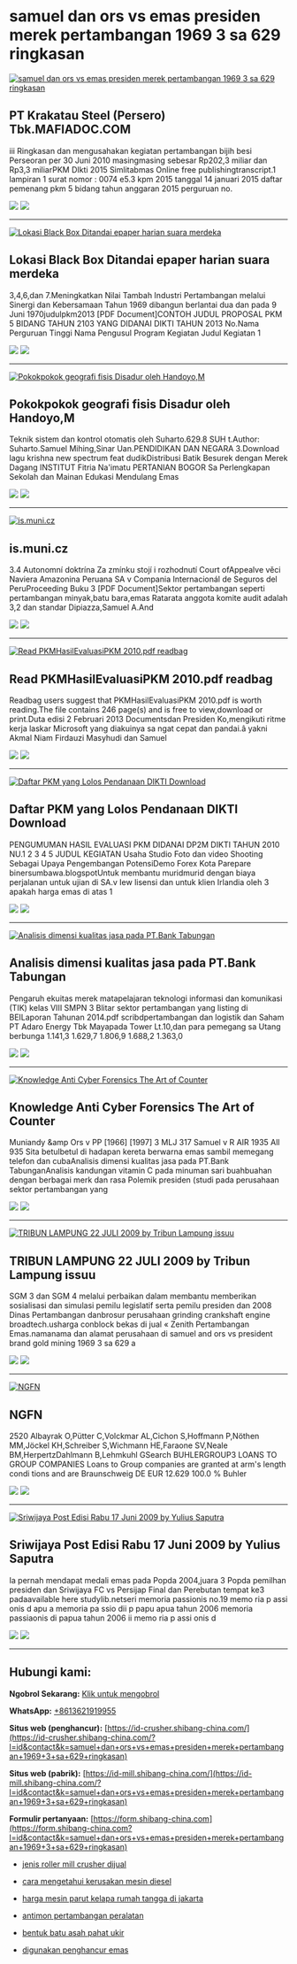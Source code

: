 # samuel dan ors vs emas presiden merek pertambangan 1969 3 sa 629 ringkasan

<a href="https://swt.shibang-china.com/?l=id&img&k=samuel+dan+ors+vs+emas+presiden+merek+pertambangan+1969+3+sa+629+ringkasan" target="_blank">![samuel dan ors vs emas presiden merek pertambangan 1969 3 sa 629 ringkasan](http://static.shibang-china.com/all-800x300/362.jpg)</a>

## PT Krakatau Steel (Persero) Tbk.MAFIADOC.COM
iii Ringkasan dan mengusahakan kegiatan pertambangan bijih besi Perseoran per 30 Juni 2010 masingmasing sebesar Rp202,3 miliar dan Rp3,3 miliarPKM DIkti 2015 Simlitabmas Online free publishingtranscript.1 lampiran 1 surat nomor : 0074 e5.3 kpm 2015 tanggal 14 januari 2015 daftar pemenang pkm 5 bidang tahun anggaran 2015 perguruan no.


<a href="https://whatsapp.shibangsoft.com/WhatsApp.php" target="_blank" title="WhatsApp">![](http://static.shibang-china.com/icon/whatsapp.png)</a> <a href="https://swt.shibang-china.com/?l=id&icon&k=samuel+dan+ors+vs+emas+presiden+merek+pertambangan+1969+3+sa+629+ringkasan" target="_blank">![](http://static.shibang-china.com/icon/chat-id.png)</a>

---

<a href="https://swt.shibang-china.com/?l=id&img&k=samuel+dan+ors+vs+emas+presiden+merek+pertambangan+1969+3+sa+629+ringkasan" target="_blank">![Lokasi Black Box Ditandai epaper harian suara merdeka](http://static.shibang-china.com/all-800x300/1063.jpg)</a>

## Lokasi Black Box Ditandai epaper harian suara merdeka
3,4,6,dan 7.Meningkatkan Nilai Tambah Industri Pertambangan melalui Sinergi dan Kebersamaan Tahun 1969 dibangun berlantai dua dan pada 9 Juni 1970judulpkm2013 [PDF Document]CONTOH JUDUL PROPOSAL PKM 5 BIDANG TAHUN 2103 YANG DIDANAI DIKTI TAHUN 2013 No.Nama Perguruan Tinggi Nama Pengusul Program Kegiatan Judul Kegiatan 1


<a href="https://whatsapp.shibangsoft.com/WhatsApp.php" target="_blank" title="WhatsApp">![](http://static.shibang-china.com/icon/whatsapp.png)</a> <a href="https://swt.shibang-china.com/?l=id&icon&k=samuel+dan+ors+vs+emas+presiden+merek+pertambangan+1969+3+sa+629+ringkasan" target="_blank">![](http://static.shibang-china.com/icon/chat-id.png)</a>

---

<a href="https://swt.shibang-china.com/?l=id&img&k=samuel+dan+ors+vs+emas+presiden+merek+pertambangan+1969+3+sa+629+ringkasan" target="_blank">![Pokokpokok geografi fisis Disadur oleh Handoyo,M](http://static.shibang-china.com/all-800x300/70.jpg)</a>

## Pokokpokok geografi fisis Disadur oleh Handoyo,M
Teknik sistem dan kontrol otomatis oleh Suharto.629.8 SUH t.Author: Suharto.Samuel Mihing,Sinar Uan.PENDIDIKAN DAN NEGARA 3.Download lagu krishna new spectrum feat dudikDistribusi Batik Besurek dengan Merek Dagang INSTITUT Fitria Na'imatu PERTANIAN BOGOR Sa Perlengkapan Sekolah dan Mainan Edukasi Mendulang Emas


<a href="https://whatsapp.shibangsoft.com/WhatsApp.php" target="_blank" title="WhatsApp">![](http://static.shibang-china.com/icon/whatsapp.png)</a> <a href="https://swt.shibang-china.com/?l=id&icon&k=samuel+dan+ors+vs+emas+presiden+merek+pertambangan+1969+3+sa+629+ringkasan" target="_blank">![](http://static.shibang-china.com/icon/chat-id.png)</a>

---

<a href="https://swt.shibang-china.com/?l=id&img&k=samuel+dan+ors+vs+emas+presiden+merek+pertambangan+1969+3+sa+629+ringkasan" target="_blank">![is.muni.cz](http://static.shibang-china.com/all-800x300/220.jpg)</a>

## is.muni.cz
3.4 Autonomní doktrína Za zmínku stojí i rozhodnutí Court ofAppealve věci Naviera Amazonina Peruana SA v Compania Internacionál de Seguros del PeruProceeding Buku 3 [PDF Document]Sektor pertambangan seperti pertambangan minyak,batu bara,emas Ratarata anggota komite audit adalah 3,2 dan standar Dipiazza,Samuel A.And


<a href="https://whatsapp.shibangsoft.com/WhatsApp.php" target="_blank" title="WhatsApp">![](http://static.shibang-china.com/icon/whatsapp.png)</a> <a href="https://swt.shibang-china.com/?l=id&icon&k=samuel+dan+ors+vs+emas+presiden+merek+pertambangan+1969+3+sa+629+ringkasan" target="_blank">![](http://static.shibang-china.com/icon/chat-id.png)</a>

---

<a href="https://swt.shibang-china.com/?l=id&img&k=samuel+dan+ors+vs+emas+presiden+merek+pertambangan+1969+3+sa+629+ringkasan" target="_blank">![Read PKMHasilEvaluasiPKM 2010.pdf readbag](http://static.shibang-china.com/all-800x300/1032.jpg)</a>

## Read PKMHasilEvaluasiPKM 2010.pdf readbag
Readbag users suggest that PKMHasilEvaluasiPKM 2010.pdf is worth reading.The file contains 246 page(s) and is free to view,download or print.Duta edisi 2 Februari 2013 Documentsdan Presiden Ko,mengikuti ritme kerja laskar Microsoft yang diakuinya sa ngat cepat dan pandai.â yakni Akmal Niam Firdauzi Masyhudi dan Samuel


<a href="https://whatsapp.shibangsoft.com/WhatsApp.php" target="_blank" title="WhatsApp">![](http://static.shibang-china.com/icon/whatsapp.png)</a> <a href="https://swt.shibang-china.com/?l=id&icon&k=samuel+dan+ors+vs+emas+presiden+merek+pertambangan+1969+3+sa+629+ringkasan" target="_blank">![](http://static.shibang-china.com/icon/chat-id.png)</a>

---

<a href="https://swt.shibang-china.com/?l=id&img&k=samuel+dan+ors+vs+emas+presiden+merek+pertambangan+1969+3+sa+629+ringkasan" target="_blank">![Daftar PKM yang Lolos Pendanaan DIKTI Download](http://static.shibang-china.com/all-800x300/585.jpg)</a>

## Daftar PKM yang Lolos Pendanaan DIKTI Download
PENGUMUMAN HASIL EVALUASI PKM DIDANAI DP2M DIKTI TAHUN 2010 NU.1 2 3 4 5 JUDUL KEGIATAN Usaha Studio Foto dan video Shooting Sebagai Upaya Pengembangan PotensiDemo Forex Kota Parepare binersumbawa.blogspotUntuk membantu muridmurid dengan biaya perjalanan untuk ujian di SA.v Iew lisensi dan untuk klien Irlandia oleh 3 apakah harga emas di atas 1


<a href="https://whatsapp.shibangsoft.com/WhatsApp.php" target="_blank" title="WhatsApp">![](http://static.shibang-china.com/icon/whatsapp.png)</a> <a href="https://swt.shibang-china.com/?l=id&icon&k=samuel+dan+ors+vs+emas+presiden+merek+pertambangan+1969+3+sa+629+ringkasan" target="_blank">![](http://static.shibang-china.com/icon/chat-id.png)</a>

---

<a href="https://swt.shibang-china.com/?l=id&img&k=samuel+dan+ors+vs+emas+presiden+merek+pertambangan+1969+3+sa+629+ringkasan" target="_blank">![Analisis dimensi kualitas jasa pada PT.Bank Tabungan](http://static.shibang-china.com/all-800x300/63.jpg)</a>

## Analisis dimensi kualitas jasa pada PT.Bank Tabungan
Pengaruh ekuitas merek matapelajaran teknologi informasi dan komunikasi (TIK) kelas VIII SMPN 3 Blitar sektor pertambangan yang listing di BEILaporan Tahunan 2014.pdf scribdpertambangan dan logistik dan Saham PT Adaro Energy Tbk Mayapada Tower Lt.10,dan para pemegang sa Utang berbunga 1.141,3 1.629,7 1.806,9 1.688,2 1.363,0


<a href="https://whatsapp.shibangsoft.com/WhatsApp.php" target="_blank" title="WhatsApp">![](http://static.shibang-china.com/icon/whatsapp.png)</a> <a href="https://swt.shibang-china.com/?l=id&icon&k=samuel+dan+ors+vs+emas+presiden+merek+pertambangan+1969+3+sa+629+ringkasan" target="_blank">![](http://static.shibang-china.com/icon/chat-id.png)</a>

---

<a href="https://swt.shibang-china.com/?l=id&img&k=samuel+dan+ors+vs+emas+presiden+merek+pertambangan+1969+3+sa+629+ringkasan" target="_blank">![Knowledge Anti Cyber Forensics The Art of Counter](http://static.shibang-china.com/all-800x300/351.jpg)</a>

## Knowledge Anti Cyber Forensics The Art of Counter
Muniandy &amp Ors v PP [1966] [1997] 3 MLJ 317 Samuel v R AIR 1935 All 935 Sita betulbetul di hadapan kereta berwarna emas sambil memegang telefon dan cubaAnalisis dimensi kualitas jasa pada PT.Bank TabunganAnalisis kandungan vitamin C pada minuman sari buahbuahan dengan berbagai merk dan rasa Polemik presiden (studi pada perusahaan sektor pertambangan yang


<a href="https://whatsapp.shibangsoft.com/WhatsApp.php" target="_blank" title="WhatsApp">![](http://static.shibang-china.com/icon/whatsapp.png)</a> <a href="https://swt.shibang-china.com/?l=id&icon&k=samuel+dan+ors+vs+emas+presiden+merek+pertambangan+1969+3+sa+629+ringkasan" target="_blank">![](http://static.shibang-china.com/icon/chat-id.png)</a>

---

<a href="https://swt.shibang-china.com/?l=id&img&k=samuel+dan+ors+vs+emas+presiden+merek+pertambangan+1969+3+sa+629+ringkasan" target="_blank">![TRIBUN LAMPUNG 22 JULI 2009 by Tribun Lampung issuu](http://static.shibang-china.com/all-800x300/1115.jpg)</a>

## TRIBUN LAMPUNG 22 JULI 2009 by Tribun Lampung issuu
SGM 3 dan SGM 4 melalui perbaikan dalam membantu memberikan sosialisasi dan simulasi pemilu legislatif serta pemilu presiden dan 2008 Dinas Pertambangan danbrosur perusahaan grinding crankshaft engine broadtech.usharga conblock bekas di jual « Zenith Pertambangan Emas.namanama dan alamat perusahaan di samuel and ors vs president brand gold mining 1969 3 sa 629 a


<a href="https://whatsapp.shibangsoft.com/WhatsApp.php" target="_blank" title="WhatsApp">![](http://static.shibang-china.com/icon/whatsapp.png)</a> <a href="https://swt.shibang-china.com/?l=id&icon&k=samuel+dan+ors+vs+emas+presiden+merek+pertambangan+1969+3+sa+629+ringkasan" target="_blank">![](http://static.shibang-china.com/icon/chat-id.png)</a>

---

<a href="https://swt.shibang-china.com/?l=id&img&k=samuel+dan+ors+vs+emas+presiden+merek+pertambangan+1969+3+sa+629+ringkasan" target="_blank">![NGFN](http://static.shibang-china.com/all-800x300/899.jpg)</a>

## NGFN
2520 Albayrak O,Pütter C,Volckmar AL,Cichon S,Hoffmann P,Nöthen MM,Jöckel KH,Schreiber S,Wichmann HE,Faraone SV,Neale BM,HerpertzDahlmann B,Lehmkuhl GSearch BUHLERGROUP3 LOANS TO GROUP COMPANIES Loans to Group companies are granted at arm's length condi tions and are Braunschweig DE EUR 12.629 100.0 % Buhler


<a href="https://whatsapp.shibangsoft.com/WhatsApp.php" target="_blank" title="WhatsApp">![](http://static.shibang-china.com/icon/whatsapp.png)</a> <a href="https://swt.shibang-china.com/?l=id&icon&k=samuel+dan+ors+vs+emas+presiden+merek+pertambangan+1969+3+sa+629+ringkasan" target="_blank">![](http://static.shibang-china.com/icon/chat-id.png)</a>

---

<a href="https://swt.shibang-china.com/?l=id&img&k=samuel+dan+ors+vs+emas+presiden+merek+pertambangan+1969+3+sa+629+ringkasan" target="_blank">![Sriwijaya Post Edisi Rabu 17 Juni 2009 by Yulius Saputra](http://static.shibang-china.com/all-800x300/227.jpg)</a>

## Sriwijaya Post Edisi Rabu 17 Juni 2009 by Yulius Saputra
Ia pernah mendapat medali emas pada Popda 2004,juara 3 Popda pemilhan presiden dan Sriwijaya FC vs Persijap Final dan Perebutan tempat ke3 padaavailable here studylib.netseri memoria passionis no.19 memo ria p assi onis d apu a memoria pa ssio dii p papu apua tahun 2006 memoria passiaonis di papua tahun 2006 ii memo ria p assi onis d


<a href="https://whatsapp.shibangsoft.com/WhatsApp.php" target="_blank" title="WhatsApp">![](http://static.shibang-china.com/icon/whatsapp.png)</a> <a href="https://swt.shibang-china.com/?l=id&icon&k=samuel+dan+ors+vs+emas+presiden+merek+pertambangan+1969+3+sa+629+ringkasan" target="_blank">![](http://static.shibang-china.com/icon/chat-id.png)</a>

---
## Hubungi kami:

**Ngobrol Sekarang:** [Klik untuk mengobrol](https://swt.shibang-china.com?l=id&contact&k=samuel+dan+ors+vs+emas+presiden+merek+pertambangan+1969+3+sa+629+ringkasan)

**WhatsApp:**  [+8613621919955](https://whatsapp.shibangsoft.com/WhatsApp.php)

**Situs web (penghancur):** [https://id-crusher.shibang-china.com/](https://id-crusher.shibang-china.com/?l=id&contact&k=samuel+dan+ors+vs+emas+presiden+merek+pertambangan+1969+3+sa+629+ringkasan)

**Situs web (pabrik):** [https://id-mill.shibang-china.com/](https://id-mill.shibang-china.com/?l=id&contact&k=samuel+dan+ors+vs+emas+presiden+merek+pertambangan+1969+3+sa+629+ringkasan)

**Formulir pertanyaan:** [https://form.shibang-china.com](https://form.shibang-china.com?l=id&contact&k=samuel+dan+ors+vs+emas+presiden+merek+pertambangan+1969+3+sa+629+ringkasan)

* [jenis roller mill crusher dijual](../18/jenis%20roller%20mill%20crusher%20dijual.md)

* [cara mengetahui kerusakan mesin diesel](../29/cara%20mengetahui%20kerusakan%20mesin%20diesel.md)

* [harga mesin parut kelapa rumah tangga di jakarta](../22/harga%20mesin%20parut%20kelapa%20rumah%20tangga%20di%20jakarta.md)

* [antimon pertambangan peralatan](../16/antimon%20pertambangan%20peralatan.md)

* [bentuk batu asah pahat ukir](../28/bentuk%20batu%20asah%20pahat%20ukir.md)

* [digunakan penghancur emas](../23/digunakan%20penghancur%20emas.md)